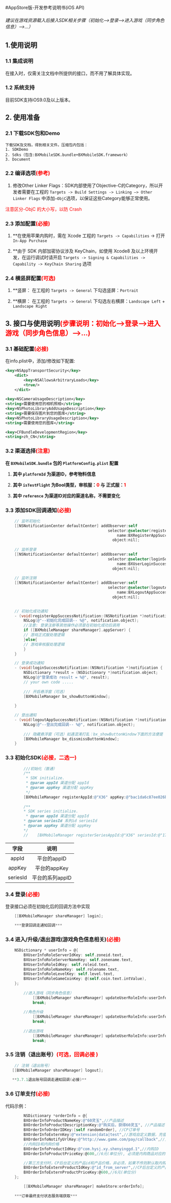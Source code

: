 #AppStore版-开发参考说明书(iOS API)
######  建议在游戏资源载入后接入SDK相关步骤（初始化-->登录-->进入游戏（同步角色信息）-->...）

## 1.使用说明 

### 1.1 集成说明 

在接入时，仅需关注文档中所提供的接口，而不用了解具体实现。

### 1.2 系统支持 

目前SDK支持iOS9.0及以上版本。


## 2. 使用准备 

### 2.1 下载SDK包和Demo 

```
下载SDK及文档，得到相关文件。压缩包内包括：
1. SDKDemo
2. Sdks（包含:BXMobileSDK.bundle+BXMobileSDK.framework）
3. Document
```

### 2.2 编译选项<font color='red'>(参考)</font>

1. 修改Other Linker Flags：SDK内部使用了Objective-C的Category，所以开发者需要在工程的 `Targets -> Build Settings -> Linking –> Other Linker Flags` 中添加`–ObjC`选项，以保证这些Category能够正常使用。

<font color='red'>注意区分-ObjC 的大小写，以防 Crash</font>

### 2.3 添加配置<font color='red'>(必接)</font>

1. **在使用苹果内购时，需在 Xcode 工程的 `Targets -> Capabilities` -> 打开 `In-App Purchase`

2. **由于 SDK 内部加密协议涉及 KeyChain，如使用 Xcode8 及以上环境开发，在运行调试时请开启 `Targets -> Signing & Capabilities -> Capability -> KeyChain Sharing` 选项


### 2.4 横竖屏配置<font color='red'>(可选)</font>

1. **竖屏： 在工程的 `Targets -> General` 下勾选竖屏：`Portrait`

2. **横屏： 在工程的  `Targets -> General` 下勾选左右横屏：`Landscape Left` + `Landscape Right`



## 3. 接口与使用说明<font color='red'>(步骤说明：初始化-->登录-->进入游戏（同步角色信息）-->...)</font>

### 3.1 基础配置<font color='red'>(必接)</font>

在info.plist中，添加/修改如下配置: 

```xml
<key>NSAppTransportSecurity</key>
	<dict>
		<key>NSAllowsArbitraryLoads</key>
		<true/>
	</dict>
    
<key>NSCameraUsageDescription</key>
<string>需要使用您的相机照相</string>
<key>NSPhotoLibraryAddUsageDescription</key>
<string>需要保存图片到您的图库</string>
<key>NSPhotoLibraryUsageDescription</key>
<string>需要使用您的图库</string>

<key>CFBundleDevelopmentRegion</key>
<string>zh_CN</string>

```

### 3.2 渠道选择<font color='red'>(注意)</font>

**在 `BXMobileSDK.bundle` 包的 `PlatformConfig.plist` 配置**

1. **其中 `platformId` 为渠道ID，参考物料信息**

2. **其中 `isTestFlight` 为Bool类型，审核服：<font color='red'>0</font>  与  正式服：<font color='red'>1</font>**

3. **其中 `reference` 为渠道ID对应的渠道名称，不需要变化**


### 3.3 添加SDK回调通知<font color='red'>(必接)</font>

```objective-c 
    // 监听初始化
    [[NSNotificationCenter defaultCenter] addObserver:self
                                             selector:@selector(registerAppSuccessNotification:)
                                                 name:BXRegisterAppSuccessNotification
                                               object:nil];
    
    // 监听登录
    [[NSNotificationCenter defaultCenter] addObserver:self
                                             selector:@selector(loginSuccessNotification:)
                                                 name:BXUserLoginSuccessNotification
                                               object:nil];
    
    // 监听注销
    [[NSNotificationCenter defaultCenter] addObserver:self
                                             selector:@selector(logoutAppSuccessNotification:)
                                                 name:BXLogoutAppSuccessNotification
                                               object:nil];
                                               

    // 初始化成功通知
    - (void)registerAppSuccessNotification:(NSNotification *)notification {
        NSLog(@"--初始化完成回调-- %@", notification.object);
        //注意: 登录注册等其他操作必须是在初始化成功后调用
        if ([BXMobileManager shareManager].appServer) {
        // 游戏正式服处理逻辑
        }else{
        // 游戏审核服处理逻辑
        }
    }

    // 登录成功通知
    - (void)loginSuccessNotification:(NSNotification *)notification {
        NSDictionary *result = (NSDictionary *)notification.object;
        NSLog(@"登录成功 result = %@", result);
        // your own code .....
    
        /// 开启悬浮窗（可选）
        [BXMobileManager bx_showButtonWindow];
    
    }

    // 登出通知
    - (void)logoutAppSuccessNotification:(NSNotification *)notification {
        NSLog(@"--登出完成回调-- %@", notification.object);
    
        /// 隐藏悬浮窗（可选）如遇混淆打乱：bx_showButtonWindow下面的方法便是
        [BXMobileManager bx_dissmissButtonWindow];
    }
```

### 3.3 初始化SDK<font color='red'>(必接，二选一)</font>

```objective-c
        ///初始化（普通）
		/**
		 * SDK initialize.
		 * @param appId 渠道分配 appId
		 * @param appKey 渠道分配 appKey
		 */
        [BXMobileManager registerAppId:@"X36" appKey:@"bac1da6c87ee026bea64f059680ac95a"]
        
        /**
 		* SDK series initialize.
		 * @param appId 渠道分配 appId
 		* @param seriesId 系列id seriesId
 		* @param appKey 渠道分配 appKey
		*/
        //    [BXMobileManager registerSeriesAppId:@"X36" seriesId:@"171" appKey:@"33f2baf3abe2789705881575c5e29f42"];
```
|      字段      |       说明       |
| :------------: | :--------------: |
|     appId      | 平台的appID  |
|     appKey     | 平台的appKey |
|     seriesId     | 平台的系列appID |

### 3.4 登录<font color='red'>(必接)</font>

登录接口必须在初始化后的回调方法中实现

```objective-c
	[[BXMobileManager shareManager] login];

	***登录回调走通知回调***
```

### 3.4 进入/升级/退出游戏(游戏角色信息相关)<font color='red'>(必接)</font>

```objective-c
    NSDictionary * userInfo = @{
        BXUserInfoRoleServerIdKey: self.zoneid.text,
        BXUserInfoRoleServerNameKey: self.zonename.text,
        BXUserInfoRoleIdKey: self.roleid.text,
        BXUserInfoRoleNameKey: self.rolename.text,
        BXUserInfoRoleLevelKey: self.level.text,
        BXUserInfoRoleGameCoinKey: @(self.coin.text.intValue),
    };
    
        //进入游戏（同步角色信息）
            [[BXMobileManager shareManager] updateUserRoleInfo:userInfo reportType:BXUserInfoReportType_EnterGame];
            break;
        
        //角色升级
            [[BXMobileManager shareManager] updateUserRoleInfo:userInfo reportType:BXUserInfoReportType_LevelUp];
            break;
            
        //退出游戏
            [[BXMobileManager shareManager] updateUserRoleInfo:userInfo reportType:BXUserInfoReportType_LogoutGame];
            break;
```

### 3.5 注销（退出账号）<font color='red'>(可选，回调必接 )</font>

```objective-c
	// 注销（退出账号）
   [[BXMobileManager shareManager] logout];
   
   **3.7.1退出账号回调走通知回调(必接)**
```

### 3.6 订单支付<font color='red'>(必接)</font>

代码示例： 

```objective-c
        NSDictionary *orderInfo = @{
        BXOrderInfoProductNameKey:@"60灵玉",//产品描述
        BXOrderInfoProductDescriptionKey:@"购买后，获得60灵玉", //产品描述
        BXOrderInfoOrderIDKey:[self randomOrder], //CP订单号
        BXOrderInfoExternKey:@"extension|data|test",//游戏自定义数据，充值成功，回调游戏服的时候，会原封不动返回,
        BXOrderInfoNotifyUrlKey:@"http://www.game.com/pay/callback",//支付成功，Server异步通知该地址，告诉游戏服务器发货
        //内购ID和内购价格
        BXOrderInfoProductIdKey:@"com.hysj.xy.shenyinggd.1",//内购ID
        BXOrderInfoProductPriceKey:@600,//6元(单位分), 必须是内购商品对应的金额

        //第三方支付时，CP后台定义的产品id和产品价格，非必须，如果不传则默认取内购ID和内购价格
        BXOrderInfoExternProductIdKey:@"id_from_server",//CP后台定义的产品id
        BXOrderInfoExternProductPriceKey:@600,//6元(单位分)
    };

        [[BXMobileManager shareManager] makeStore:orderInfo];
    
    ***订单最终支付状态服务端获取***
```
